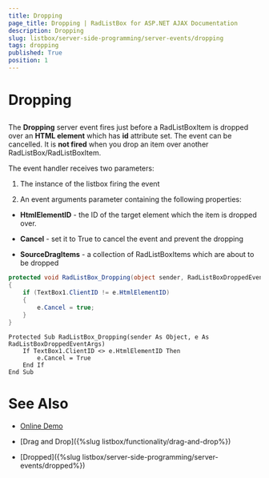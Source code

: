 ```yaml
---
title: Dropping
page_title: Dropping | RadListBox for ASP.NET AJAX Documentation
description: Dropping
slug: listbox/server-side-programming/server-events/dropping
tags: dropping
published: True
position: 1
---
```


# Dropping

## 

The **Dropping** server event fires just before a RadListBoxItem is dropped over an **HTML element** which has **id** attribute set. The event can be cancelled. It is **not fired** when you drop an item over another RadListBox/RadListBoxItem.

The event handler receives two parameters:

1. The instance of the listbox firing the event

2. An event arguments parameter containing the following properties:

* **HtmlElementID** - the ID of the target element which the item is dropped over.

* **Cancel** - set it to True to cancel the event and prevent the dropping

* **SourceDragItems** - a collection of RadListBoxItems which are about to be dropped

````C#
protected void RadListBox_Dropping(object sender, RadListBoxDroppedEventArgs e)
{
	if (TextBox1.ClientID != e.HtmlElementID)
	{
		e.Cancel = true;
	}
} 
````
````VB.NET
Protected Sub RadListBox_Dropping(sender As Object, e As RadListBoxDroppedEventArgs)
	If TextBox1.ClientID <> e.HtmlElementID Then
		e.Cancel = True
	End If
End Sub 
````

# See Also

 * [Online Demo](https://demos.telerik.com/aspnet-ajax/listbox/examples/functionality/draganddrop/defaultvb.aspx)

 * [Drag and Drop]({%slug listbox/functionality/drag-and-drop%})

 * [Dropped]({%slug listbox/server-side-programming/server-events/dropped%})
